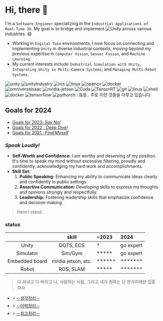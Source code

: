 # Hi, there 👋

I'm a `Software Engineer` specializing in the `Industrial Applications of Real-Time 3D`. My goal is to bridge and implement ![Unity](https://img.shields.io/badge/Unity-000000?style=flat-square&logo=Unity&logoColor=white) across various industries. 😄

* Working in `Digital Twin` environments, I now focus on connecting and implementing `Unity` in diverse industrial contexts, moving beyond my previous expertise in `Computer Vision`, `Sensor Fusion`, and `Machine Learning`.
* My current interests include `Industrial Simulation with Unity`, `Integrating Unity in Multi-Camera Systems`, and `Managing Multi-Robot Systems`.

![unity](https://img.shields.io/badge/Unity-000000?style=flat-square&logo=Unity&logoColor=white) ![unityIndustry](https://img.shields.io/badge/Unity%20Industry-000000?style=flat-square&logo=Unity&logoColor=white) ![ros](https://img.shields.io/badge/Ros-22314E?style=flat-square&logo=Ros&logoColor=white) ![linux](https://img.shields.io/badge/Linux-FCC624?style=flat-square&logo=Linux&logoColor=white) ![opencv](https://img.shields.io/badge/opencv-5C3EE8?style=flat-square&logo=opencv&logoColor=white) ![docker](https://img.shields.io/badge/Docker-2496ED?style=flat-square&logo=Docker&logoColor=white) ![omniverseisaac](https://img.shields.io/badge/NVIDIA%20Omniverse%20Isaac-76B900?style=flat-square&logo=NVIDIA&logoColor=white) ![nvidia-jetson](https://img.shields.io/badge/NVIDIA%20Jetson-76B900?style=flat-square&logo=NVIDIA&logoColor=white) ![Cuda](https://img.shields.io/badge/Cuda-76B900?style=flat-square&logo=NVIDIA&logoColor=white) ![TensorRT](https://img.shields.io/badge/TensorRT-76B900?style=flat-square&logo=NVIDIA&logoColor=white) ![git](https://hits.seeyoufarm.com/api/count/incr/badge.svg?url=https%3A%2F%2Fgithub.com%2FNamWoo%2Fhit-counter&count_bg=%23C83D3D&title_bg=%23555555&icon=git.svg&icon_color=%23E7E7E7&title=Git&edge_flat=false) ![linux](https://img.shields.io/badge/Linux-FCC624?style=flat-square&logo=Linux&logoColor=white)  ![shell](https://img.shields.io/badge/Shell-5391FE?style=flat-square&logo=PowerShell&logoColor=white) ![docker](https://img.shields.io/badge/Docker-2496ED?style=flat-square&logo=Docker&logoColor=white) ![tensorflow](https://img.shields.io/badge/TensorFlow-FF6F00?style=flat-square&logo=Tensorflow&logoColor=white) ![pythorch](https://img.shields.io/badge/PyTorch-EE4C2C?style=flat-square&logo=PyTorch&logoColor=white) : 등등.. 주로 이런 것들을 다루고 있습니다. 



## Goals for 2024

* [Goals for 2023: *Say No!*](https://github.com/NamWoo/NamWoo/blob/master/doc/goals_for.md)
* [Goals for 2022 : *Deep Dive!*](https://github.com/NamWoo/NamWoo/blob/master/doc/goals_for.md)
* [Goals for 2021 : *Find Myself*](https://github.com/NamWoo/NamWoo/blob/master/doc/goals_for.md)

### *Speak Loudly!*

- **Self-Worth and Confidence:** I am worthy and deserving of my position. It's time to speak my mind without excessive filtering, proudly and confidently, acknowledging my hard work and accomplishments.
- **Skill Set:**
  1. **Public Speaking:** Enhancing my ability to communicate ideas clearly and confidently in public settings.
  2. **Assertive Communication:** Developing skills to express my thoughts and opinions strongly and respectfully.
  3. **Leadership:** Fostering leadership skills that emphasize confidence and decision-making.

>Here I stand.

### status


|              |skill                |~2023     |2024|
|:---:|:---:|:---|:---|
|Unity           |DOTS, ECS          |\*          |go expert|
|Simulator       |Sim/Gym            |\*\*\*\*\*|go expert|
|Embedded board  |nvidia jetson, etc.|\*\*\*\*\*\*|\*\*\*\*\*\*\*|
|Robot           |ROS, SLAM          |\*\*\*\*\*|\*\*\*\*\*\*\*|


>다 쳐내고 다 버리고 나, 사랑하는 사람, 그리고 내가 원하는 단 한가지에만 집중하자

* ⚡ [--생각정리--](https://github.com/NamWoo/NamWoo/blob/master/doc/findmyself.md)
* ⚡ [--이력정리--](https://github.com/NamWoo/NamWoo/blob/master/doc/findmyself2.md)
* ⚡ [--회고정리--](https://github.com/NamWoo/NamWoo/blob/master/doc/goals_for.md)

